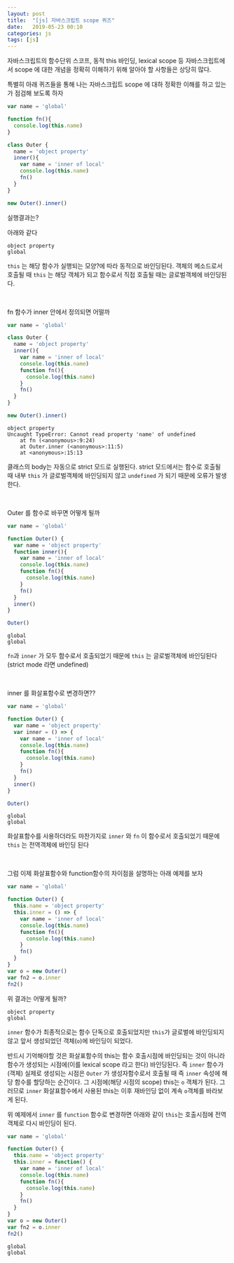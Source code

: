 ```yaml
---
layout: post
title:  "[js] 자바스크립트 scope 퀴즈"
date:   2019-05-23 00:10
categories: js
tags: [js]
---
```

자바스크립트의 함수단위 스코프, 동적 this 바인딩, lexical scope 등 자바스크립트에서 scope 에 대한 개념을 정확히 이해하기 위해 알아야 할 사항들은 상당히 많다.

특별히 아래 퀴즈들을 통해 나는 자바스크립트 scope 에 대하 정확한 이해를 하고 있는가 점검해 보도록 하자

```javascript
var name = 'global'

function fn(){
  console.log(this.name)
}    

class Outer {
  name = 'object property'
  inner(){
    var name = 'inner of local'
    console.log(this.name)
    fn()
  }
}

new Outer().inner()
```
실행결과는?

아래와 같다
```
object property
global
```

`this` 는 해당 함수가 실행되는 모양?에 따라 동적으로 바인딩된다. 객체의 메소드로서 호출될 때 `this` 는 해당 객체가 되고 함수로서 직접 호출될 때는 글로벌객체에 바인딩된다.

<br>

fn 함수가 inner 안에서 정의되면 어떨까
```javascript
var name = 'global'

class Outer {
  name = 'object property'
  inner(){
    var name = 'inner of local'
    console.log(this.name)
    function fn(){
      console.log(this.name)
    }    
    fn()
  }
}

new Outer().inner()
```

```
object property
Uncaught TypeError: Cannot read property 'name' of undefined
    at fn (<anonymous>:9:24)
    at Outer.inner (<anonymous>:11:5)
    at <anonymous>:15:13
```
클래스의 body는 자동으로 strict 모드로 실행된다.
strict 모드에서는 함수로 호출될 때 내부 `this` 가 글로벌객체에 바인딩되지 않고 `undefined` 가 되기 때문에 오류가 발생한다.

<br>

Outer 를 함수로 바꾸면 어떻게 될까
```javascript
var name = 'global'

function Outer() {
  var name = 'object property'
  function inner(){
    var name = 'inner of local'
    console.log(this.name)
    function fn(){
      console.log(this.name)
    }    
    fn()
  }
  inner()
}

Outer()
```

```
global
global
```
`fn`과 `inner` 가 모두 함수로서 호출되었기 때문에 `this` 는 글로벌객체에 바인딩된다(strict mode 라면 undefined)

<br>

inner 를 화살표함수로 변경하면??
```javascript
var name = 'global'

function Outer() {
  var name = 'object property'
  var inner = () => {
    var name = 'inner of local'
    console.log(this.name)
    function fn(){
      console.log(this.name)
    }    
    fn()
  }
  inner()
}

Outer()
```

```
global
global
```
화살표함수를 사용하더라도 마찬가지로 `inner` 와 `fn` 이 함수로서 호출되었기 때문에 `this` 는 전역객체에 바인딩 된다

<br>

그럼 이제 화살표함수와 function함수의 차이점을 설명하는 아래 예제를 보자
```javascript
var name = 'global'

function Outer() {
  this.name = 'object property'
  this.inner = () => {
    var name = 'inner of local'
    console.log(this.name)
    function fn(){
      console.log(this.name)
    }    
    fn()
  }
}
var o = new Outer()
var fn2 = o.inner
fn2()
```
위 결과는 어떻게 될까?

```
object property
global
```

`inner` 함수가 최종적으로는 함수 단독으로 호출되었지만 `this`가 글로벌에 바인딩되지 않고 앞서 생성되었던 객체(`o`)에 바인딩이 되었다.

반드시 기억해야할 것은 화살표함수의 this는 함수 호출시점에 바인딩되는 것이 아니라 함수가 생성되는 시점에(이를 lexical scope 라고 한다) 바인딩된다. 즉 `inner` 함수가(객체) 실제로 생성되는 시점은 `Outer` 가 생성자함수로서 호출될 때 즉 `inner` 속성에 해당 함수를 할당하는 순간이다. 그 시점에(해당 시점의 scope) this는 `o` 객체가 된다. 그러므로 `inner` 화살표함수에서 사용된 this는 이후 재바인딩 없이 계속 `o`객체를 바라보게 된다.

위 예제에서 `inner` 를 `function` 함수로 변경하면 아래와 같이 `this`는 호출시점에 전역객체로 다시 바인딩이 된다.

```javascript
var name = 'global'

function Outer() {
  this.name = 'object property'
  this.inner = function() {
    var name = 'inner of local'
    console.log(this.name)
    function fn(){
      console.log(this.name)
    }    
    fn()
  }
}
var o = new Outer()
var fn2 = o.inner
fn2()
```

```
global
global
```
